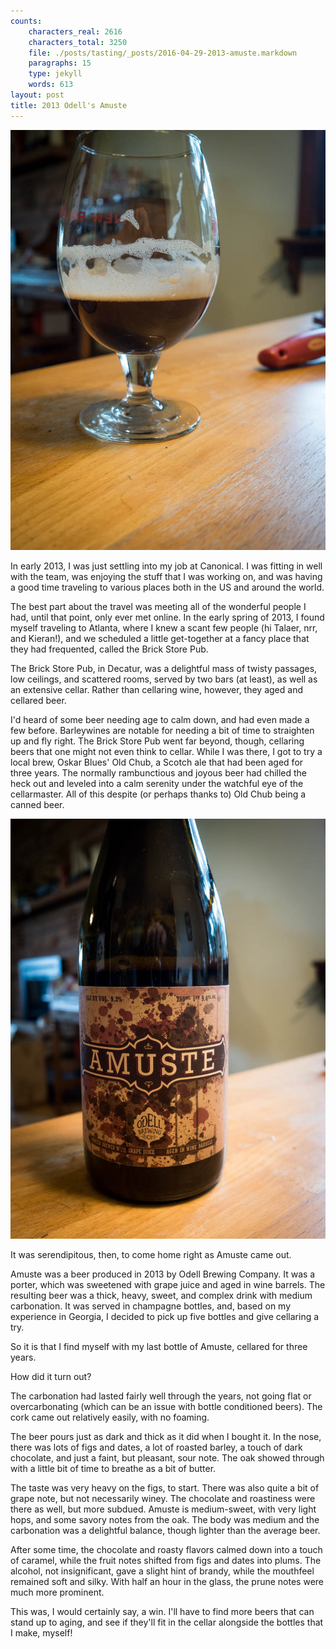 ```yaml
---
counts:
    characters_real: 2616
    characters_total: 3250
    file: ./posts/tasting/_posts/2016-04-29-2013-amuste.markdown
    paragraphs: 15
    type: jekyll
    words: 613
layout: post
title: 2013 Odell's Amuste
---
```


![In the glass](/assets/tasting/amuste-2.jpg)

In early 2013, I was just settling into my job at Canonical.  I was fitting in well with the team, was enjoying the stuff that I was working on, and was having a good time traveling to various places both in the US and around the world.

The best part about the travel was meeting all of the wonderful people I had, until that point, only ever met online.  In the early spring of 2013, I found myself traveling to Atlanta, where I knew a scant few people (hi Talaer, nrr, and Kieran!), and we scheduled a little get-together at a fancy place that they had frequented, called the Brick Store Pub.

The Brick Store Pub, in Decatur, was a delightful mass of twisty passages, low ceilings, and scattered rooms, served by two bars (at least), as well as an extensive cellar.  Rather than cellaring wine, however, they aged and cellared beer.

I'd heard of some beer needing age to calm down, and had even made a few before.  Barleywines are notable for needing a bit of time to straighten up and fly right.  The Brick Store Pub went far beyond, though, cellaring beers that one might not even think to cellar.  While I was there, I got to try a local brew, Oskar Blues' Old Chub, a Scotch ale that had been aged for three years.  The normally rambunctious and joyous beer had chilled the heck out and leveled into a calm serenity under the watchful eye of the cellarmaster.  All of this despite (or perhaps thanks to) Old Chub being a canned beer.

![Odell's Amuste](/assets/tasting/amuste-1.jpg)

It was serendipitous, then, to come home right as Amuste came out.

Amuste was a beer produced in 2013 by Odell Brewing Company.  It was a porter, which was sweetened with grape juice and aged in wine barrels.  The resulting beer was a thick, heavy, sweet, and complex drink with medium carbonation.  It was served in champagne bottles, and, based on my experience in Georgia, I decided to pick up five bottles and give cellaring a try.

So it is that I find myself with my last bottle of Amuste, cellared for three years.

How did it turn out?

The carbonation had lasted fairly well through the years, not going flat or overcarbonating (which can be an issue with bottle conditioned beers).  The cork came out relatively easily, with no foaming.

The beer pours just as dark and thick as it did when I bought it.  In the nose, there was lots of figs and dates, a lot of roasted barley, a touch of dark chocolate, and just a faint, but pleasant, sour note.  The oak showed through with a little bit of time to breathe as a bit of butter.

The taste was very heavy on the figs, to start.  There was also quite a bit of grape note, but not necessarily winey.  The chocolate and roastiness were there as well, but more subdued.  Amuste is medium-sweet, with very light hops, and some savory notes from the oak.  The body was medium and the carbonation was a delightful balance, though lighter than the average beer.

After some time, the chocolate and roasty flavors calmed down into a touch of caramel, while the fruit notes shifted from figs and dates into plums.  The alcohol, not insignificant, gave a slight hint of brandy, while the mouthfeel remained soft and silky.  With half an hour in the glass, the prune notes were much more prominent.

This was, I would certainly say, a win.  I'll have to find more beers that can stand up to aging, and see if they'll fit in the cellar alongside the bottles that I make, myself!
